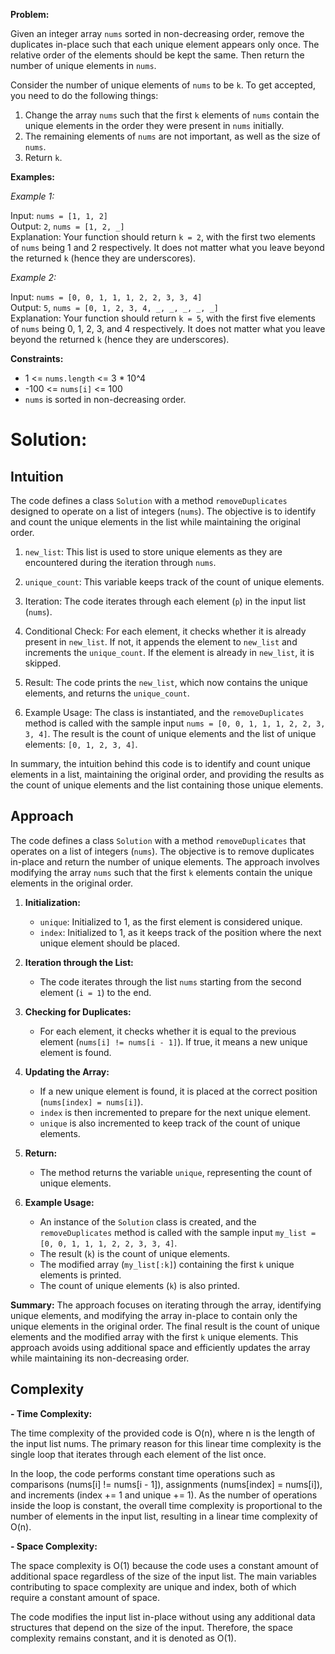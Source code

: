 **Problem:**

Given an integer array `nums` sorted in non-decreasing order, remove the duplicates in-place such that each unique element appears only once. The relative order of the elements should be kept the same. Then return the number of unique elements in `nums`.

Consider the number of unique elements of `nums` to be `k`. To get accepted, you need to do the following things:

1. Change the array `nums` such that the first `k` elements of `nums` contain the unique elements in the order they were present in `nums` initially.
2. The remaining elements of `nums` are not important, as well as the size of `nums`.
3. Return `k`.

**Examples:**

*Example 1:*

Input: `nums = [1, 1, 2]`  
Output: `2`, `nums = [1, 2, _]`  
Explanation: Your function should return `k = 2`, with the first two elements of `nums` being 1 and 2 respectively. It does not matter what you leave beyond the returned `k` (hence they are underscores).

*Example 2:*

Input: `nums = [0, 0, 1, 1, 1, 2, 2, 3, 3, 4]`  
Output: `5`, `nums = [0, 1, 2, 3, 4, _, _, _, _, _]`  
Explanation: Your function should return `k = 5`, with the first five elements of `nums` being 0, 1, 2, 3, and 4 respectively. It does not matter what you leave beyond the returned `k` (hence they are underscores).

**Constraints:**

- 1 <= `nums.length` <= 3 * 10^4
- -100 <= `nums[i]` <= 100
- `nums` is sorted in non-decreasing order.


# **Solution:**
## Intuition
The code defines a class `Solution` with a method `removeDuplicates` designed to operate on a list of integers (`nums`). The objective is to identify and count the unique elements in the list while maintaining the original order.

1. `new_list`: This list is used to store unique elements as they are encountered during the iteration through `nums`.

2. `unique_count`: This variable keeps track of the count of unique elements.

3. Iteration: The code iterates through each element (`p`) in the input list (`nums`).

4. Conditional Check: For each element, it checks whether it is already present in `new_list`. If not, it appends the element to `new_list` and increments the `unique_count`. If the element is already in `new_list`, it is skipped.

5. Result: The code prints the `new_list`, which now contains the unique elements, and returns the `unique_count`.

6. Example Usage: The class is instantiated, and the `removeDuplicates` method is called with the sample input `nums = [0, 0, 1, 1, 1, 2, 2, 3, 3, 4]`. The result is the count of unique elements and the list of unique elements: `[0, 1, 2, 3, 4]`.

In summary, the intuition behind this code is to identify and count unique elements in a list, maintaining the original order, and providing the results as the count of unique elements and the list containing those unique elements.


## Approach
The code defines a class `Solution` with a method `removeDuplicates` that operates on a list of integers (`nums`). The objective is to remove duplicates in-place and return the number of unique elements. The approach involves modifying the array `nums` such that the first `k` elements contain the unique elements in the original order.

1. **Initialization:**
    - `unique`: Initialized to 1, as the first element is considered unique.
    - `index`: Initialized to 1, as it keeps track of the position where the next unique element should be placed.

2. **Iteration through the List:**
    - The code iterates through the list `nums` starting from the second element (`i = 1`) to the end.

3. **Checking for Duplicates:**
    - For each element, it checks whether it is equal to the previous element (`nums[i] != nums[i - 1]`). If true, it means a new unique element is found.

4. **Updating the Array:**
    - If a new unique element is found, it is placed at the correct position (`nums[index] = nums[i]`).
    - `index` is then incremented to prepare for the next unique element.
    - `unique` is also incremented to keep track of the count of unique elements.

5. **Return:**
    - The method returns the variable `unique`, representing the count of unique elements.

6. **Example Usage:**
    - An instance of the `Solution` class is created, and the `removeDuplicates` method is called with the sample input `my_list = [0, 0, 1, 1, 1, 2, 2, 3, 3, 4]`.
    - The result (`k`) is the count of unique elements.
    - The modified array (`my_list[:k]`) containing the first `k` unique elements is printed.
    - The count of unique elements (`k`) is also printed.

**Summary:**
The approach focuses on iterating through the array, identifying unique elements, and modifying the array in-place to contain only the unique elements in the original order. The final result is the count of unique elements and the modified array with the first `k` unique elements. This approach avoids using additional space and efficiently updates the array while maintaining its non-decreasing order.

## Complexity
**- Time Complexity:**

The time complexity of the provided code is O(n), where n is the length of the input list nums. The primary reason for this linear time complexity is the single loop that iterates through each element of the list once.

In the loop, the code performs constant time operations such as comparisons (nums[i] != nums[i - 1]), assignments (nums[index] = nums[i]), and increments (index += 1 and unique += 1). As the number of operations inside the loop is constant, the overall time complexity is proportional to the number of elements in the input list, resulting in a linear time complexity of O(n).

  **- Space Complexity:**

The space complexity is O(1) because the code uses a constant amount of additional space regardless of the size of the input list. The main variables contributing to space complexity are unique and index, both of which require a constant amount of space.

The code modifies the input list in-place without using any additional data structures that depend on the size of the input. Therefore, the space complexity remains constant, and it is denoted as O(1).


